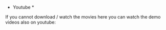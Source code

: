 * Youtube *

If you cannot download / watch the movies here you can watch the demo videos also on youtube:
